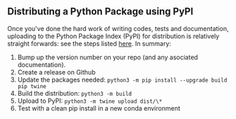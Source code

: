 ## Distributing a Python Package using PyPI

Once you've done the hard work of writing codes, tests and documentation, uploading to the Python Package Index (PyPI) for distribution is relatively straight forwards:
see the steps listed [here](https://packaging.python.org/tutorials/packaging-projects/). In summary:

1. Bump up the version number on your repo (and any asociated documentation).
2. Create a release on Github
3. Update the packages needed: `python3 -m pip install --upgrade build pip twine`
4. Build the distribution: `python3 -m build`
5. Upload to PyPI: `python3 -m twine upload dist/\*`
6. Test with a clean pip install in a new conda environment
